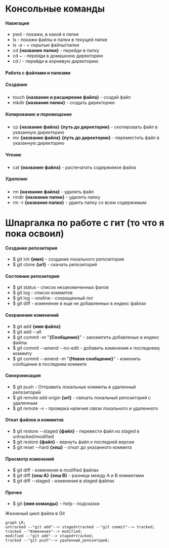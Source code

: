 # Консольные команды  
#### Навигация  
- pwd - покажи, в какой я папке  
- ls - покажи файлы и папки в текущей папке  
- ls -a - + скрытые файлы/папки  
- cd **{название папки}** - перейди в папку  
- cd ~ - перейди в домашнюю директорию  
- cd / - перейди в корневую директорию  
#### Работа с файлами и папками  
##### Создание  
- touch **{название и расширение файла}** - создай файл  
- mkdir **{название папки}** - создать директорию  
##### Копирование и перемещение  
- cp **{название файла}** **{путь до директории}** - скопировать файл в указанную директорию  
- mv **{название файла}** **{путь до директории}** - переместить файл в указанную директорию  
##### Чтение  
- cat **{название файла}** - распечатать содержимое файла  
##### Удаление  
- rm **{название файла}** - удалить файл  
- rmdir **{название папки}** - удалить папку  
- rm -r **{название папки}** - удаить папку со всем содержимым   
# Шпаргалка по работе с гит  (то что я пока освоил)
#### Создание репозитория  
- $ git init **{имя}** - создание локального репозитория  
- $ git clone **{url}** - скачать репозиторий  
#### Состояние репозитория  
- $ git status - список незакомиченных фалов  
- $ git log - список коммитов 
- $ git log --oneline - сокращенный лог   
- $ git diff - изменение в еще не добавленных в индекс файлах  
#### Сохранение изменений  
- $ git add **{имя файла}**
- $ git add --all
- $ git commit -m "**{Сообщение}**" - закомитить добавленые в индекс файлы  
- $ git commit --amend --no-edit - добавить изменения к последнему коммиту  
- $ git commit --amend -m "**{Новое сообщение}**" - изменить сообщение в последнем коммите  
#### Синхронизация  
- $ git push - Отправить локальные коммиты в удаленный репозиторий  
- $ git remote add origin **{url}** - связать локальный репозиторий с удаленным  
- $ git remote -v - проверка наличия связи локального и удаленного  
#### Откат файлов и коммитов  
- $ git restore --staged **{файл}** - перевести файл из staged в untracked/modified  
- $ git restore **{файл}** - вернуть файл к последней версии  
- $ git reset --hard **{хеш}** - откат до указанного коммита  
#### Просмотр изменений  
- $ git diff - изменения в modified файлах  
- $ git diff **{хеш A}** **{хеш B}** - разница между A и B коммитами  
- $ git diff --staged - изменения в staged файлах
#### Прочее  
- $ git **{имя команды}** --help - подсказки  

Жизненый цикл файла в Git
```mermaid
graph LR;
untracked --"git add"--> staged+tracked --"git commit"--> tracked;
tracked --"Изменения"--> modified;
modified --"git add"--> staged+tracked;
tracked --"git push"--> удаленный_репозиторий;
```
